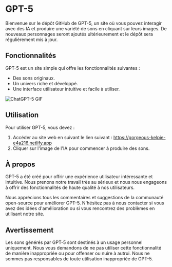 # GPT-5

Bienvenue sur le dépôt GitHub de GPT-5, un site où vous pouvez interagir avec des IA et produire une variété de sons en cliquant sur leurs images. De nouveaux personnages seront ajoutés ultérieurement et le dépôt sera régulièrement mis à jour.

## Fonctionnalités

GPT-5 est un site simple qui offre les fonctionnalités suivantes :

- Des sons originaux.
- Un univers riche et développé.
- Une interface utilisateur intuitive et facile à utiliser.

![ChatGPT-5 GIF](https://github.com/CVL-debug/ChatGPT5/blob/main/Pres.gif)

## Utilisation

Pour utiliser GPT-5, vous devez :

1. Accéder au site web en suivant le lien suivant : https://gorgeous-kelpie-e4a216.netlify.app
2. Cliquer sur l'image de l'IA pour commencer à produire des sons.

## À propos

GPT-5 a été créé pour offrir une expérience utilisateur intéressante et intuitive. Nous prenons notre travail très au sérieux et nous nous engageons à offrir des fonctionnalités de haute qualité à nos utilisateurs.

Nous apprécions tous les commentaires et suggestions de la communauté open-source pour améliorer GPT-5. N'hésitez pas à nous contacter si vous avez des idées d'amélioration ou si vous rencontrez des problèmes en utilisant notre site.

## Avertissement

Les sons générés par GPT-5 sont destinés à un usage personnel uniquement. Nous vous demandons de ne pas utiliser cette fonctionnalité de manière inappropriée ou pour offenser ou nuire à autrui. Nous ne sommes pas responsables de toute utilisation inappropriée de GPT-5.
